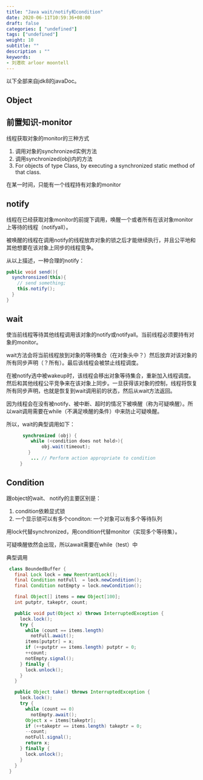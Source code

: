 ```yaml
---
title: "Java wait/notify和condition"
date: 2020-06-11T10:59:36+08:00
draft: false
categories: [ "undefined"]
tags: ["undefined"]
weight: 10
subtitle: ""
description : ""
keywords:
- 刘港欢 arloor moontell
---
```


以下全部来自jdk8的javaDoc。
<!--more-->

## Object

## 前置知识-monitor

线程获取对象的monitor的三种方式

1. 调用对象的synchronized实例方法
2. 调用synchronized(obj)内的方法
3. For objects of type Class, by executing a synchronized static method of that class.

在某一时间，只能有一个线程持有对象的monitor

## notify

线程在已经获取对象monitor的前提下调用，唤醒一个或者所有在该对象monitor上等待的线程（notifyall）。

被唤醒的线程在调用notify的线程放弃对象的锁之后才能继续执行，并且公平地和其他想要在该对象上同步的线程竞争。

从以上描述，一种合理的notify：

```java
public void send(){
  synchronsized(this){
    // send something;
    this.notify();
  }
}
```

## wait

使当前线程等待其他线程调用该对象的notify或notifyall。当前线程必须要持有对象的monitor。

wait方法会将当前线程放到对象的等待集合（在对象头中？）然后放弃对该对象的所有同步声明（？所有）。最后该线程会被禁止线程调度。

在被notify选中被wakeup时，该线程会移出对象等待集合，重新加入线程调度。然后和其他线程公平竞争来在该对象上同步。一旦获得该对象的控制，线程将恢复所有同步声明，也就是恢复到wait调用前的状态，然后从wait方法返回。

因为线程会在没有被notify、被中断、超时的情况下被唤醒（称为可疑唤醒）。所以wait调用需要在while（不满足唤醒的条件）中来防止可疑唤醒。

所以，wait的典型调用如下：

```java
      synchronized (obj) {
         while (<condition does not hold>){
             obj.wait(timeout);
        }
         ... // Perform action appropriate to condition
     }
```

## Condition

跟object的wait、 notify的主要区别是：

1. condition依赖显式锁
2. 一个显示锁可以有多个conditon: 一个对象可以有多个等待队列

用lock代替synchronized，用condition代替monitor（实现多个等待集）。

可疑唤醒依然会出现，所以await需要在while（test）中

典型调用

```java
 class BoundedBuffer {
   final Lock lock = new ReentrantLock();
   final Condition notFull  = lock.newCondition(); 
   final Condition notEmpty = lock.newCondition(); 

   final Object[] items = new Object[100];
   int putptr, takeptr, count;

   public void put(Object x) throws InterruptedException {
     lock.lock();
     try {
       while (count == items.length)
         notFull.await();
       items[putptr] = x;
       if (++putptr == items.length) putptr = 0;
       ++count;
       notEmpty.signal();
     } finally {
       lock.unlock();
     }
   }

   public Object take() throws InterruptedException {
     lock.lock();
     try {
       while (count == 0)
         notEmpty.await();
       Object x = items[takeptr];
       if (++takeptr == items.length) takeptr = 0;
       --count;
       notFull.signal();
       return x;
     } finally {
       lock.unlock();
     }
   }
 }
```






